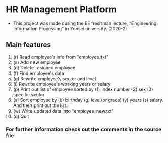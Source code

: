 # HR Management Platform

- This project was made during the EE freshman lecture, "Engineering Information Processing" in Yonsei university. (2020-2)

## Main features

1. (r) Read employee's info from "employee.txt"
2. (a) Add new employee
3. (d) Delete resigned employee
4. (f) Find employee's data
5. (g) Rewrite employee's sector and level
6. (i) Rewrite employee's working years or salary
7. (p) Print out list of employee sorted by (1) index number (2) sex (3) specific sector
8. (s) Sort employee by (b) birthday (g) level(or grade) (y) years (s) salary. And then print out the list.
9. (w) Write updated data into "employee_new.txt"
10. (q) Quit

### For further information check out the comments in the source file

